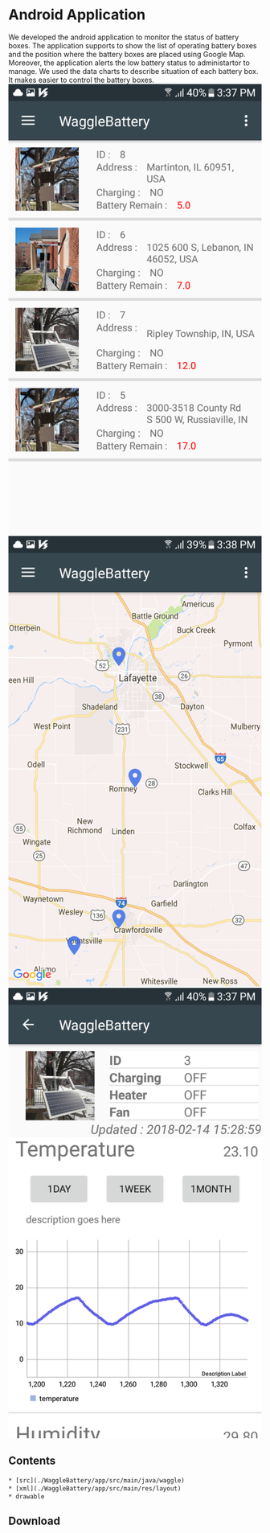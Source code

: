 # Android Application

We developed the android application to monitor the status of battery boxes. The application supports to show the list of operating battery boxes and the position where the battery boxes are placed using Google Map. Moreover, the application alerts the low battery status to administartor to manage. We used the data charts to describe situation of each battery box. It makes easier to control the battery boxes.
![app_list](./App_Image/app_list.png)
![app_map](./App_Image/app_map.png)
![app_details](./App_Image/app_details.png)

## Contents
	* [src](./WaggleBattery/app/src/main/java/waggle)
	* [xml](./WaggleBattery/app/src/main/res/layout)
	* drawable

## Download
